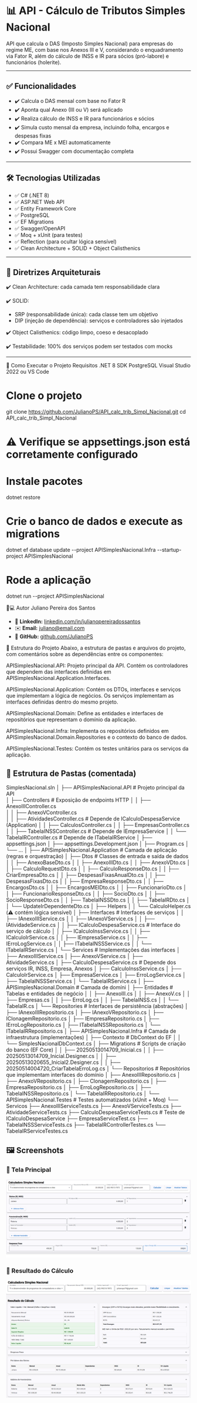 # 📊 API - Cálculo de Tributos Simples Nacional

API que calcula o DAS (Imposto Simples Nacional) para empresas do regime ME, com base nos Anexos III e V, considerando o enquadramento via Fator R, além do cálculo de INSS e IR para sócios (pró-labore) e funcionários (holerite).

---

## ✅ Funcionalidades

- ✔️ Calcula o DAS mensal com base no Fator R
- ✔️ Aponta qual Anexo (III ou V) será aplicado
- ✔️ Realiza cálculo de INSS e IR para funcionários e sócios
- ✔️ Simula custo mensal da empresa, incluindo folha, encargos e despesas fixas
- ✔️ Compara ME x MEI automaticamente
- ✔️ Possui Swagger com documentação completa

---

## 🛠️ Tecnologias Utilizadas

- ✅ C# (.NET 8)
- ✅ ASP.NET Web API
- ✅ Entity Framework Core
- ✅ PostgreSQL
- ✅ EF Migrations
- ✅ Swagger/OpenAPI
- ✅ Moq + xUnit (para testes)
- ✅ Reflection (para ocultar lógica sensível)
- ✅ Clean Architecture + SOLID + Object Calisthenics

---

## 🧠 Diretrizes Arquiteturais

✔️ Clean Architecture: cada camada tem responsabilidade clara

✔️ SOLID:
- SRP (responsabilidade única): cada classe tem um objetivo
- DIP (injeção de dependência): serviços e controladores são injetados

✔️ Object Calisthenics: código limpo, coeso e desacoplado

✔️ Testabilidade: 100% dos serviços podem ser testados com mocks

---
🚀 Como Executar o Projeto
Requisitos
.NET 8 SDK
PostgreSQL
Visual Studio 2022 ou VS Code

# Clone o projeto
git clone https://github.com/JulianoPS/API_calc_trib_Simpl_Nacional.git
cd API_calc_trib_Simpl_Nacional

# ⚠️ Verifique se appsettings.json está corretamente configurado

# Instale pacotes
dotnet restore

# Crie o banco de dados e execute as migrations
dotnet ef database update --project APISimplesNacional.Infra --startup-project APISimplesNacional

# Rode a aplicação
dotnet run --project APISimplesNacional

👨💻 Autor
Juliano Pereira dos Santos
- 🔗 **LinkedIn:** [linkedin.com/in/julianopereiradossantos]( https://www.linkedin.com/in/julianopereiradossantos )  
- ✉️ **Email:** juliano@email.com  
- 🐙 **GitHub:** [github.com/JulianoPS]( https://github.com/JulianoPS )

🧱 Estrutura do Projeto
Abaixo, a estrutura de pastas e arquivos do projeto, com comentários sobre as dependências entre os componentes:

APISimplesNacional.API: Projeto principal da API. Contém os controladores que dependem das interfaces definidas em APISimplesNacional.Application.Interfaces.

APISimplesNacional.Application: Contém os DTOs, interfaces e serviços que implementam a lógica de negócios. Os serviços implementam as interfaces definidas dentro do mesmo projeto.

APISimplesNacional.Domain: Define as entidades e interfaces de repositórios que representam o domínio da aplicação.

APISimplesNacional.Infra: Implementa os repositórios definidos em APISimplesNacional.Domain.Repositories e o contexto do banco de dados.

APISimplesNacional.Testes: Contém os testes unitários para os serviços da aplicação.

## 🧭 Estrutura de Pastas (comentada)

SimplesNacional.sln
│
├── APISimplesNacional.API					# Projeto principal da API					
│   ├── Controllers                         # Exposição de endpoints HTTP
│   │   ├── AnexoIIIController.cs           
│   │   ├── AnexoVController.cs             
│   │   ├── AtividadesController.cs         # Depende de ICalculoDespesaService (Application)
│   │   ├── CalculosController.cs
│   │   ├── EmpresasController.cs			
│   │   ├── TabelaINSSController.cs         # Depende de IEmpresaService
│   │   └── TabelaIRController.cs           # Depende de ITabelaIRService
│   ├── appsettings.json
│   ├── appsettings.Development.json
│   ├── Program.cs
│   └── ...
│
├── APISimplesNacional.Application			# Camada de aplicação (regras e orquestração)
│   ├── Dtos								# Classes de entrada e saída de dados
│   │   ├── AnexoBaseDto.cs
│   │   ├── AnexoIIIDto.cs
│   │   ├── AnexoVDto.cs
│   │   ├── CalculoRequestDto.cs
│   │   ├── CalculoResponseDto.cs
│   │   ├── CriarEmpresaDto.cs
│   │   ├── DespesasFixasAnualDto.cs
│   │   ├── DespesasFixasDto.cs
│   │   ├── EmpresaResponseDto.cs
│   │   ├── EncargosDto.cs
│   │   ├── EncargosMEIDto.cs
│   │   ├── FuncionarioDto.cs
│   │   ├── FuncionarioResponseDto.cs
│   │   ├── SocioDto.cs
│   │   ├── SocioResponseDto.cs
│   │   ├── TabelaINSSDto.cs
│   │   ├── TabelaIRDto.cs
│   │   └── UpdateIrDependenteDto.cs
│   ├── Helpers
│   │   └── CalculoHelper.cs (⚠️ contém lógica sensível)
│   ├── Interfaces							# Interfaces de serviços
│   │   ├── IAnexoIIIService.cs
│   │   ├── IAnexoVService.cs
│   │   ├── IAtividadeService.cs
│   │   ├── ICalculoDespesaService.cs		# Interface do serviço de cálculo
│   │   ├── ICalculoInssService.cs
│   │   ├── ICalculoIrService.cs
│   │   ├── IEmpresaService.cs
│   │   ├── IErroLogService.cs
│   │   ├── ITabelaINSSService.cs
│   │   └── ITabelaIRService.cs
│   └── Services							# Implementações das interfaces
│       ├── AnexoIIIService.cs
│       ├── AnexoVService.cs
│       ├── AtividadeService.cs
│       ├── CalculoDespesaService.cs		# Depende dos serviços IR, INSS, Empresa, Anexos
│       ├── CalculoInssService.cs
│       ├── CalculoIrService.cs
│       ├── EmpresaService.cs
│       ├── ErroLogService.cs
│       ├── TabelaINSSService.cs
│       └── TabelaIRService.cs
│
├── APISimplesNacional.Domain				# Camada de domíni
│   ├── Entidades							# Tabelas e entidades de negócio
│   │   ├── AnexoIII.cs
│   │   ├── AnexoV.cs
│   │   ├── Empresas.cs
│   │   ├── ErroLog.cs
│   │   ├── TabelaINSS.cs
│   │   └── TabelaIR.cs
│   └── Repositories						# Interfaces de persistência (abstrações)
│       ├── IAnexoIIIRepositorio.cs
│       ├── IAnexoVRepositorio.cs
│       ├── IClonagemRepositorio.cs
│       ├── IEmpresaRepositorio.cs
│       ├── IErroLogRepositorio.cs
│       ├── ITabelaINSSRepositorio.cs
│       └── ITabelaIRRepositorio.cs
│
├── APISimplesNacional.Infra				# Camada de infraestrutura (implementações)
│   ├── Contexto							# DbContext do EF
│   │   └── SimplesNacionalDbContext.cs
│   ├── Migrations							# Scripts de criação do banco (EF Core)
│   │   ├── 20250513014709_Inicial.cs
│   │   ├── 20250513014709_Inicial.Designer.cs
│   │   ├── 20250513020655_Inicial2.Designer.cs
│   │   ├── 20250514004720_CriarTabelaErroLog.cs
│   └── Repositorios						# Repositórios que implementam interfaces do domínio
│       ├── AnexoIIIRepositorio.cs
│       ├── AnexoVRepositorio.cs
│       ├── ClonagemRepositorio.cs
│       ├── EmpresaRepositorio.cs
│       ├── ErroLogRepositorio.cs
│       ├── TabelaINSSRepositorio.cs
│       └── TabelaIRRepositorio.cs
│
└── APISimplesNacional.Testes				# Testes automatizados (xUnit + Moq)
    └── Servicos
        ├── AnexoIIIServiceTests.cs
        ├── AnexoVServiceTests.cs
        ├── AtividadeServiceTests.cs
        ├── CalculoDespesaServiceTests.cs	# Teste de ICalculoDespesaService
        ├── EmpresaServiceTest.cs
        ├── TabelaINSSServiceTests.cs
        ├── TabelaIRControllerTestes.cs
        └── TabelaIRServiceTestes.cs

## 🖼️ **Screenshots**

### 🔸 Tela Principal
![Tela Principal](./assets/screenshot1.png)

### 🔸 Resultado do Cálculo
![Resultado do Cálculo](./assets/screenshot2.png)